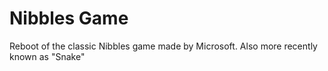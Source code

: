 # Nibbles Game
 Reboot of the classic Nibbles game made by Microsoft. Also more recently known as "Snake"
